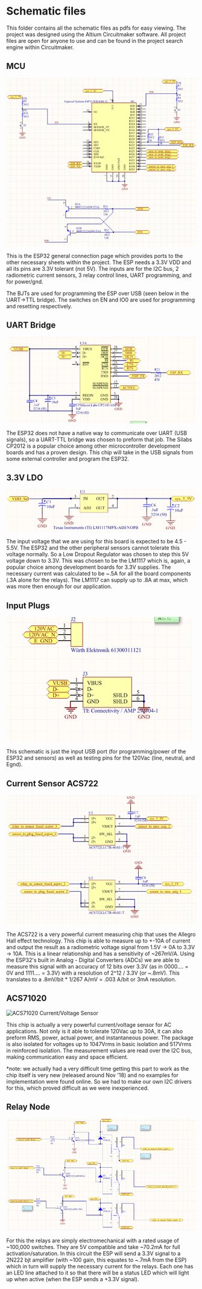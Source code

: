 #	Schematic files
This folder contains all the schematic files as pdfs for easy viewing. The project
was designed using the Altium Circuitmaker software. All project files are open 
for anyone to use and can be found in the project search engine within Circuitmaker. 
##	MCU
![MCU](https://github.com/Jbruslind/ECE341_Blue-1-/blob/master/Readme_images/MCU.png)

This is the ESP32 general connection page which provides ports to the other 
necessary sheets within the project. The ESP needs a 3.3V VDD and all its pins
are 3.3V tolerant (not 5V). The inputs are for the I2C bus, 2 radiometric current sensors, 
3 relay control lines, UART programming, and for power/gnd.

The BJTs are used for programming the ESP over USB (seen below in the UART->TTL bridge).
The switches on EN and IO0 are used for programming and resetting respectively.

##	UART Bridge
![UART Bridge](https://github.com/Jbruslind/ECE341_Blue-1-/blob/master/Readme_images/UART_Bridge.png)
 
 The ESP32 does not have a native way to communicate over UART (USB signals), so a UART-TTL bridge
 was chosen to preform that job. The Silabs CP2012 is a popular choice among other microcontroller
 development boards and has a proven design. This chip will take in the USB signals from some external
 controller and program the ESP32. 
 
 ##	3.3V LDO
 
 ![3.3V LDO](https://github.com/Jbruslind/ECE341_Blue-1-/blob/master/Readme_images/3_3_LDO.png)
 
 The input voltage that we are using for this board is expected to be 4.5 - 5.5V. The ESP32 and 
 the other peripheral sensors cannot tolerate this voltage normally. So a Low Dropout Regulator
 was chosen to step this 5V voltage down to 3.3V. This was chosen to be the LM1117 which is, again,
 a popular choice among development boards for 3.3V supplies. The necessary current was calculated
 to be ~.5A for all the board components (.3A alone for the relays). The LM1117 can supply up to .8A
 at max, which was more then enough for our application. 
 
 ##	Input Plugs
 
 ![Input Plugs](https://github.com/Jbruslind/ECE341_Blue-1-/blob/master/Readme_images/Input_Plugs.png)
 
 This schematic is just the input USB port (for programming/power of the ESP32 and sensors)
 as well as testing pins for the 120Vac (line, neutral, and Egnd). 
 
 ## Current Sensor ACS722
 
 ![ACS722 Current Sensor](https://github.com/Jbruslind/ECE341_Blue-1-/blob/master/Readme_images/Current_Sensor_722.png)
 
 The ACS722 is a very powerful current measuring chip that uses the Allegro Hall effect technology. This 
 chip is able to measure up to +-10A of current and output the result as a radiometric voltage signal
from 1.5V -> 0A to 3.3V -> 10A. This is a linear relationship and has a sensitivity of ~267mV/A. 
Using the ESP32's built in Analog - Digital Converters (ADCs) we are able to measure this signal 
with an accuracy of 12 bits over 3.3V (as in 0000.... = 0V and 1111.... = 3.3V) with a resolution
of 2^12 / 3.3V (or ~.8mV). This translates to a  .8mV/bit * 1/267 A/mV = .003 A/bit or 3mA resolution.

## ACS71020 

![ACS71020 Current/Voltage Sensor](https://github.com/Jbruslind/ECE341_Blue-1-/blob/master/Readme_images/ACS710202_Current_Sense.png)

This chip is actually a very powerful current/voltage sensor for AC applications. Not only is it able to tolerate 120Vac up to
30A, it can also preform RMS, power, actual power, and instantaneous power. The package is also isolated
for voltages up to 1047Vrms in basic isolation and 517Vrms in reinforced isolation. The measurement values
are read over the I2C bus, making communication easy and space efficient. 

*note: we actually had a very difficult time getting this part to work as the chip itself is very new
(released around Nov '18) and no examples for implementation were found online. So we had to make our 
own I2C drivers for this, which proved difficult as we were inexperienced. 

## Relay Node

![Relay Node](https://github.com/Jbruslind/ECE341_Blue-1-/blob/master/Readme_images/Relay_node.png)

For this the relays are simply electromechanical with a rated usage of ~100,000 switches. They are 
5V compatible and take ~70.2mA for full activation/saturation. In this circuit the ESP will send a 
3.3V signal to a 2N222 bjt amplifier (with ~100 gain, this equates to ~.7mA from the ESP) which in
turn will supply the necessary current for the relays. Each one has an LED line attached to it so that
there will be a status LED which will light up when active (when the ESP sends a +3.3V signal). 

 
